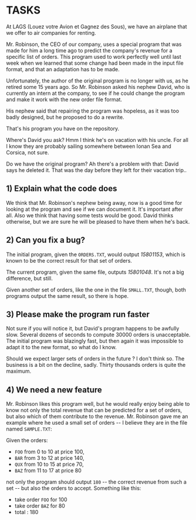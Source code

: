 # TASKS

At LAGS (Louez votre Avion et Gagnez des Sous), we have an airplane that we offer to air companies for renting.

Mr. Robinson, the CEO of our company, uses a special program that was made for him a long time ago to predict the company's revenue for a specific list of orders.
This program used to work perfectly well until last week when we learned that some change had been made in the input file format, and that an adaptation has to be made.

Unfortunately, the author of the original program is no longer with us, as he retired some 15 years ago. So Mr. Robinson asked his nephew David, who is currently an intern at the company, to see if he could change the program and make it work with the new order file format.

His nephew said that repairing the program was hopeless, as it was too badly designed, but he proposed to do a rewrite. 

That's his program you have on the repository.

Where's David you ask? Hmm I think he's on vacation with his uncle. For all I know they are probably sailing somewhere between Ionan Sea and Corsica, not sure.

Do we have the original program? Ah there's a problem with that: David says he deleted it. That was the day before they left for their vacation trip..

## 1) Explain what the code does

We think that Mr. Robinson's nephew being away, now is a good time for looking at the program and see if we can document it. It's important after all. Also we think that having some tests would be good. David thinks otherwise, but we are sure he will be pleased to have them when he's back.

## 2) Can you fix a bug?

The initial program, given the `ORDERS.TXT`, would output _15801153_, which is known to be the correct result for that set of orders.

The current program, given the same file, outputs _15801048_. It's not a big difference, but still.

Given another set of orders, like the one in the file `SMALL.TXT`, though, both programs output the same result, so there is hope.

## 3) Please make the program run faster

Not sure if you will notice it, but David's program happens to be awfully slow. Several dozens of seconds to compute 30000 orders is unacceptable. The initial program was blazingly fast, but then again it was impossible to adapt it to the new format, so what do I know.

Should we expect larger sets of orders in the future ? I don't think so. The business is a bit on the decline, sadly. Thirty thousands orders is quite the maximum.

## 4) We need a new feature

Mr. Robinson likes this program well, but he would really enjoy being able to know not only the total revenue that can be predicted for a set of orders, but also which of them contribute to the revenue.  Mr. Robinson gave me an example where he used a small set of orders -- I believe they are in the file named `SAMPLE.TXT`:

Given the orders:

- `FOO` from 0 to 10 at price 100, 
- `BAR` from 3 to 12 at price 140,
- `QUX` from 10 to 15 at price 70,
- `BAZ` from 11 to 17 at price 80

not only the program should output `180` -- the correct revenue from such a set -- but also the orders to accept. Something like this:

- take order `FOO` for 100
- take order `BAZ` for 80
- total : 180
 

